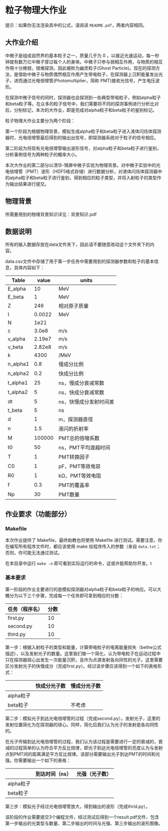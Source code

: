 # 粒子物理大作业

提示：如果你无法渲染其中的公式，请阅读 `README.pdf`，两者内容相同。

## 大作业介绍

中微子是组成自然界的基本粒子之一，质量几乎为 0 ，以接近光速运动，每一秒钟就有数万亿中微子穿过每个人的身体。中微子只参与弱相互作用，与物质的相互作用十分微弱，很难探测，因此被称为幽灵粒子(Ghost Particle)。现在的探测方法，是借助中微子与物质偶然相互作用产生带电粒子，在探测器上沉积能量发出光子，进而通过光电倍增管(Photomultiplier，简称 PMT)接收光信号，产生电压波形。

在探测中微子信号的同时，探测器也会探测到一些典型带电粒子，例如alpha粒子和beta粒子等。在众多的粒子信号中，我们需要将不同的探测事例进行分析比对后，分别标记，本次的大作业，即是完成对alpha粒子和beta粒子的鉴别标记。

粒子物理大作业主要分为两个阶段：

第一个阶段为根据物理背景，模拟生成alpha粒子和beta粒子进入液体闪烁体探测器时，光电倍增管最后得到的输出出信号，即探测器系统对于粒子的信号相应。

第二阶段为将现有光电倍增管输出波形信号，对alpha粒子和beta粒子进行鉴别，分析事例信号为两种粒子的概率大小。

本次大作业的第二部分以清华-锦屏中微子实验为物理背景。对中微子实验中的光电倍增管（PMT）波形（HDF5格式存储）进行数据分析，对液体闪烁体探测器中的alpha粒子和beta粒子进行鉴别，得到相应的粒子类型，并将入射粒子的类型作为输出结果进行提交。



## 物理背景

所需要用到的物理背景知识详见：背景知识.pdf



## 数据说明

所有的输入数据存放在data文件夹下，因此请不要随意改动这个文件夹下的内容。

data.csv文件中存储了用于第一步任务中需要用到的探测器参数和粒子的基本信息，具体内容如下：

| Table    | value  | units                  |
| -------- | ------ | ---------------------- |
| E_alpha  | 10     | MeV                    |
| E_beta   | 1      | MeV                    |
| Z        | 246    | 相对原子质量           |
| I        | 0.0022 | MeV                    |
| N        | 1e21   |                        |
| c        | 3.0e8  | m/s                    |
| v_alpha  | 2.19e7 | m/s                    |
| v_beta   | 2.82e8 | m/s                    |
| k        | 4300   | /MeV                   |
| n_alpha1 | 0.8    | 慢成分比例             |
| n_alpha2 | 0.2    | 快成分比例             |
| t_alpha1 | 25     | ns，慢成分衰减常数     |
| t_alpha2 | 5      | ns，快成分衰减常数     |
| dt       | 5      | ns，快慢成分发射时间差 |
| t_beta   | 5      | ns                     |
| d        | 1      | m，探测器直径          |
| n        | 1.5    | 液闪的折射率           |
| M        | 100000 | PMT总的倍增系数        |
| t0       | 50     | ns，PMT平均渡越时间    |
| T        | 1      | PMT转换因子            |
| C0       | 1      | pF，PMT等效电容        |
| R0       | 1      | kΩ，PMT等效电阻        |
| f        | 0.3    | PMT的覆盖率            |
| Np       | 30     | PMT数量                |





## 作业要求（功能部分）

### Makefile

本次作业提供了 Makefile，最终助教也将使用 Makefile 进行测试。需要注意，你在编写所有程序文件时，都应该使用 make 给程序传入的参数（来自 `data.txt`；否则，你可能无法通过测试。

在本目录中运行 `make -n` 即可看到实际运行的命令，这或许能帮助你开发。t

### 基本要求

第一阶段的作业主要进行的是模拟探测器对alpha粒子和beta粒子的响应。可以大概分为以下三个步骤，完成每一个任务即可拿到相应的分数：

| 任务（程序名） | 分数 |
| -------------- | ---- |
| first.py       | 10   |
| second.py      | 10   |
| third.py       | 10   |



第一步：根据入射粒子的类型和能量，计算带电粒子的电离能量损失（bethe公式描述），以及发射光子的数量。这里我们做一个简化，认为带电粒子在运动过程中只在探测器球心出发生一次能量沉积，且作为点源发射各向同性的光子。这里需要区分发射光子的快慢成分（完成first.py）。经过该步骤应该得到一个如下的表格形式：

|           | 快成分光子数 | 慢成分光子数 |
| --------- | ------------ | ------------ |
| alpha粒子 |              |              |
| beta粒子  |              | 不考虑       |



第二步：模拟光子到达光电倍增管的过程（完成second.py）。发射光子，这里的发射位置简化为在探测器的球心。同样，简化后我们认为光子的发射是各向同性的。

在光子传输到达光电倍增管的过程，我们认为该过程是需要进行一定的衰减的，衰减的过程简单的认为符合平方反比规律，即光子到达光电倍增管的亮度认为与发射点到PMT间的距离满足平方反比规律。该部分需要输出光子到达PMT的时间和光强。你需要输出一个如下的表格：

|           | 到达时间（ns） | 光强（光子数） |
| --------- | -------------- | -------------- |
| alpha粒子 |                |                |
| beta粒子  |                |                |



第三步：模拟光子经过光电倍增管放大，得到输出的波形（完成thrid.py）。

该阶段的作业需要提交3个编程文件，经过测试后得到一个result.pdf文件，包含第一步输出的光类型与数量、第二步输出的时间与光强、第三步输出的波形图像。





